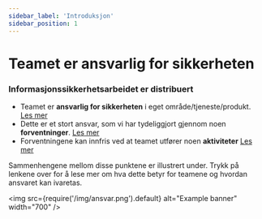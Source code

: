 ```yaml
---
sidebar_label: 'Introduksjon'
sidebar_position: 1
---
```


# Teamet er ansvarlig for sikkerheten



### Informasjonssikkerhetsarbeidet er distribuert
- Teamet er **ansvarlig for sikkerheten** i eget område/tjeneste/produkt. [Les mer](sikkerhetsansvar/distribuertmodell.md)
- Dette er et stort ansvar, som vi har tydeliggjort gjennom noen **forventninger**. [Les mer](sikkerhetsansvar/forventninger.md)
- Forventningene kan innfris ved at teamet utfører noen **aktiviteter** [Les mer](aktiviteter/aktiviteter-intro.md)

Sammenhengene mellom disse punktene er illustrert under. Trykk på lenkene over for å lese mer om hva dette betyr for teamene og hvordan ansvaret kan ivaretas. 

<img
  src={require('/img/ansvar.png').default}
  alt="Example banner"
  width="700"
/>


